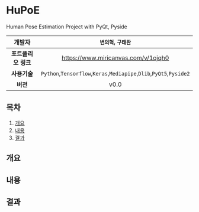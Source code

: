 # HuPoE
Human Pose Estimation Project with PyQt, Pyside

| **개발자**   |`변의혁`, `구태완`|
| :---: | :---: | 
| **포트폴리오 링크** | https://www.miricanvas.com/v/1ojqh0 |
| **사용기술** | `Python`,`Tensorflow`,`Keras`,`Mediapipe`,`Dlib`,`PyQt5`,`Pyside2` |
| **버전** | v0.0 |

## 목차
1. [개요](#개요)
2. [내용](#내용)
3. [결과](#결과)

## 개요
## 내용
## 결과
